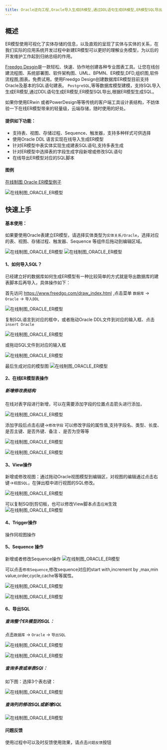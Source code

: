 ```yaml
---
title: Oracle逆向工程,Oracle导入生成ER模型,通过DDL语句生成ER模型,ER模型SQL导出,根据ER模型生成SQL,SQL与ER模型,ERWin替代
---
```


## 概述

ER模型使用可视化了实体存储的信息，以及直观的呈现了实体与实体的关系，在我们实际的应用系统开发过程中新建ER模型可以更好的理解业务模型，为以后的开发维护工作起到归纳总结的作用。

[Freedgo Desgin](https://www.freedgo.com)是一款轻松、快速、协作地创建各种专业图表工具。让您在线创建流程图、系统部署图、软件架构图、UML、BPMN、ER模型,DFD,组织图,软件流程图,图表。免费试用。使用Freedgo Design创建数据库ER模型目前支持Oracle及基本的SQL语句建表。 `PostgreSQL`,等等数据库模型建模，支持SQL导入生成ER模型,通过DDL语句生成ER模型,ER模型SQL导出,根据ER模型生成SQL。

如果你使用ERwin 或者PowerDesign等等传统的客户端工具设计表结构，不妨体验一下在线ER模型带来的轻量级，云端存储，随时使用的好处。


#### 提供如下功能：

- 支持表、视图、存储过程、Sequence、触发器，支持多种样式可供选择
- 使用Oracle DDL 语言实现在线导入生成ER模型
- 针对ER模型中表实体实现生成建表SQL语句,支持多表生成
- 针对ER模型中选择表的字段生成字段新增或修改SQL语句
- 在线导出ER模型对应的SQL脚本

#### 图例

[在线制图 Oracle ER模型例子](https://www.freedgo.com/showcase/software_design/EntityRelationshipDiagram_1.html "在线制图 Oracle ER模型例子") 

![在线制图_ORACLE_ER模型](https://www.freedgo.com/public/themes/freedgo/er/oracle/er_oracle1.png "在线制图 Oracle ER模型")

## 快速上手

#### 基本使用：

如果要使用Oracle表建立ER模型，请选择实体类型为`实体关系/Oracle`，选择对应的表、视图、存储过程、触发器、Sequence 等组件后拖动到编辑区域。

![在线制图_ORACLE_ER模型](https://www.freedgo.com/public/themes/freedgo/er/oracle/er_oracle2.png "在线制图 Oracle ER模型")
![在线制图_ORACLE_ER模型](https://www.freedgo.com/public/themes/freedgo/er/oracle/er_oracle3.png "在线制图 Oracle ER模型")



#### 1、如何导入SQL？
已经建立好的数据库如何生成ER模型有一种比较简单的方式就是导出数据库的建表脚本后再导入，具体操作如下：

首先访问 https://www.freedgo.com/draw_index.html ,点击菜单 `数据库` -> `Oracle` -> `导入DDL`

![在线制图_ORACLE_ER模型](https://www.freedgo.com/public/themes/freedgo/er/oracle/er_oracle4.png "在线制图 Oracle ER模型") 


复制SQL语言到对应的框中，或者拖动Oracle DDL文件到对应的输入框、点击`insert Oracle`

![在线制图_ORACLE_ER模型](https://www.freedgo.com/public/themes/freedgo/er/oracle/er_oracle5.png "在线制图 Oracle ER模型") 

或拖动SQL文件到对应的输入框

![在线制图_ORACLE_ER模型](https://www.freedgo.com/public/themes/freedgo/er/oracle/er_oracle6.png "在线制图 Oracle ER模型") 

最后生成对应的模型图
![在线制图_ORACLE_ER模型](https://www.freedgo.com/public/themes/freedgo/er/oracle/er_oracle7.png "在线制图 Oracle ER模型") 


#### 2、在线ER模型表操作

##### 新增修改表结构

在线对表字段进行新增，可以在需要添加字段的位置点击箭头进行添加，

![在线制图_ORACLE_ER模型](https://www.freedgo.com/public/themes/freedgo/er/oracle/er_oracle8.png "在线制图 Oracle ER模型")

添加字段后点击右键->`修改字段` 可以修改字段的属性值,支持字段名、类型、长度、是否主键、是否外键、备注 、是否为空等等

![在线制图_ORACLE_ER模型](https://www.freedgo.com/public/themes/freedgo/er/oracle/er_oracle9.png "在线制图 Oracle ER模型")


![在线制图_ORACLE_ER模型](https://www.freedgo.com/public/themes/freedgo/er/oracle/er_oracle10.png "在线制图 Oracle ER模型") 


#### 3、View操作

新增或修改视图：通过拖动Oracle视图模型到编辑区，对视图的编辑通过点击右键->`视图SQL`，在弹出框中进行视图的SQL修改。

![在线制图_ORACLE_ER模型](https://www.freedgo.com/public/themes/freedgo/er/oracle/er_oracle11.png "在线制图 Oracle ER模型")


可以复制SQl到剪切板，也可以修改View脚本点击`应用`生效
![在线制图_ORACLE_ER模型](https://www.freedgo.com/public/themes/freedgo/er/oracle/er_oracle12.png "在线制图 Oracle ER模型")
 

#### 4、Trigger操作

操作同视图操作

#### 5、Sequence 操作
新增或者修改Sequence操作
![在线制图_ORACLE_ER模型](https://www.freedgo.com/public/themes/freedgo/er/oracle/er_oracle13.png "在线制图 Oracle ER模型")

可以点击`修改Sequence`,修改sequence对应的start with,increment by ,max,min value,order,cycle,cache等等属性。

![在线制图_ORACLE_ER模型](https://www.freedgo.com/public/themes/freedgo/er/oracle/er_oracle14.png "在线制图 Oracle ER模型")

![在线制图_ORACLE_ER模型](https://www.freedgo.com/public/themes/freedgo/er/oracle/er_oracle15.png "在线制图 Oracle ER模型")

#### 6、导出SQL

##### 查询整个ER模型的SQL：

点击`数据库` -> `Oracle` -> `导出SQL`

![在线制图_ORACLE_ER模型](https://www.freedgo.com/public/themes/freedgo/er/oracle/er_oracle16.png "在线制图 Oracle ER模型")

![在线制图_ORACLE_ER模型](https://www.freedgo.com/public/themes/freedgo/er/oracle/er_oracle17.png "在线制图 Oracle ER模型")

##### 查询多表或单表SQl：

如下图：选择3个表右键：

![在线制图_ORACLE_ER模型](https://www.freedgo.com/public/themes/freedgo/er/oracle/er_oracle18.png "在线制图 Oracle ER模型")

##### 查询列的修改SQL或新增SQL
 
![在线制图_ORACLE_ER模型](https://www.freedgo.com/public/themes/freedgo/er/oracle/er_oracle19.png "在线制图 Oracle ER模型")
 
#### 问题反馈
使用过程中可以及时反馈使用效果，请点击`问题反馈`按钮
